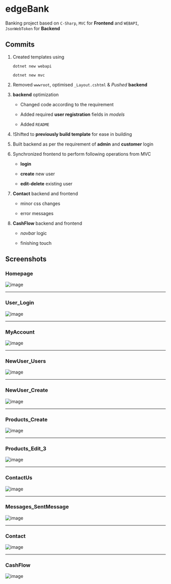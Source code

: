 # edgeBank

Banking project based on `C-Sharp`, `MVC` for **Frontend** and `WEBAPI`, `JsonWebToken` for **Backend**

## Commits

1. Created templates using 

    ```
    dotnet new webapi
    ```

    ```
    dotnet new mvc
    ```

2. Removed `wwwroot`, optimised `_Layout.cshtml` & *Pushed* **backend**

3. **backend** optimization 

    - Changed code according to the requirement

    - Added required **user registration** fields in *models*

    - Added `README`

4. !Shifted to **previously build template** for ease in building

5. Built backend as per the requirement of **admin** and  **customer** login

6. Synchronized frontend to perform following operations from MVC
    
    - **login**

    - **create** new user

    - **edit-delete** existing user

7. **Contact** backend and frontend 

    - minor css changes 

    - error messages

8. **CashFlow** backend and frontend 

    - *navbar* logic 

    - finishing touch
    
## Screenshots

### Homepage

![image](https://github.com/pratikkabade/edgeBank/raw/%238-B-CashFlow/frontend/.assets/.readme_assets/localhost_5002_.png)

---

### User_Login

![image](https://github.com/pratikkabade/edgeBank/raw/%238-B-CashFlow/frontend/.assets/.readme_assets/localhost_5002_User_Login.png)

---

### MyAccount

![image](https://github.com/pratikkabade/edgeBank/raw/%238-B-CashFlow/frontend/.assets/.readme_assets/localhost_5002_User_MyAccount.png)

---

### NewUser_Users

![image](https://github.com/pratikkabade/edgeBank/raw/%238-B-CashFlow/frontend/.assets/.readme_assets/localhost_5002_NewUser_Users.png)

---

### NewUser_Create

![image](https://github.com/pratikkabade/edgeBank/raw/%238-B-CashFlow/frontend/.assets/.readme_assets/localhost_5002_NewUser_Create.png)

---

### Products_Create

![image](https://github.com/pratikkabade/edgeBank/raw/%238-B-CashFlow/frontend/.assets/.readme_assets/localhost_5002_Products_Create.png)

---

### Products_Edit_3

![image](https://github.com/pratikkabade/edgeBank/raw/%238-B-CashFlow/frontend/.assets/.readme_assets/localhost_5002_Products_Edit_3.png)

---

### ContactUs

![image](https://github.com/pratikkabade/edgeBank/raw/%238-B-CashFlow/frontend/.assets/.readme_assets/localhost_5002_Contact_ContactUs.png)

---

### Messages_SentMessage

![image](https://github.com/pratikkabade/edgeBank/raw/%238-B-CashFlow/frontend/.assets/.readme_assets/localhost_5002_Messages_SentMessage.png)

---

### Contact

![image](https://github.com/pratikkabade/edgeBank/raw/%238-B-CashFlow/frontend/.assets/.readme_assets/localhost_5002_Contact.png)

---

### CashFlow

![image](https://github.com/pratikkabade/edgeBank/raw/%238-B-CashFlow/frontend/.assets/.readme_assets/localhost_5002_CashFlow.png)

